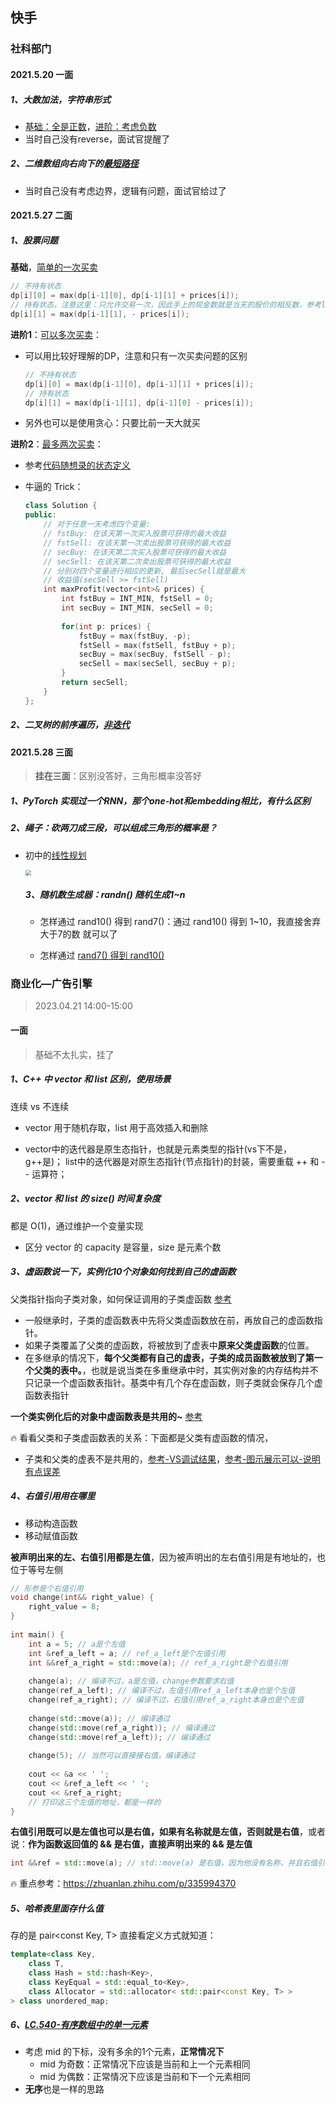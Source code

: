 ## 快手

### 社科部门

#### 2021.5.20 一面

##### 1、大数加法，字符串形式

- [基础：全是正数](https://www.nowcoder.com/questionTerminal/11ae12e8c6fe48f883cad618c2e81475)，[进阶：考虑负数](https://www.nowcoder.com/questionTerminal/1ac1af77536b4917aedaac4746eeb808)
- 当时自己没有reverse，面试官提醒了

##### 2、二维数组向右向下的[最短路径](https://leetcode-cn.com/problems/minimum-path-sum/submissions/)

- 当时自己没有考虑边界，逻辑有问题，面试官给过了



#### 2021.5.27 二面

##### 1、股票问题

**基础**，[简单的一次买卖](https://leetcode-cn.com/problems/gu-piao-de-zui-da-li-run-lcof/)

```cpp
// 不持有状态
dp[i][0] = max(dp[i-1][0], dp[i-1][1] + prices[i]);
// 持有状态，注意这里：只允许交易一次，因此手上的现金数就是当天的股价的相反数，参考liweiwei
dp[i][1] = max(dp[i-1][1], - prices[i]);
```

**进阶1**：[可以多次买卖](https://leetcode-cn.com/problems/best-time-to-buy-and-sell-stock-ii/submissions/)：

- 可以用比较好理解的DP，注意和只有一次买卖问题的区别

  ```cpp
  // 不持有状态
  dp[i][0] = max(dp[i-1][0], dp[i-1][1] + prices[i]);
  // 持有状态
  dp[i][1] = max(dp[i-1][1], dp[i-1][0] - prices[i]);
  ```

- 另外也可以是使用贪心：只要比前一天大就买

**进阶2**：[最多两次买卖](https://leetcode-cn.com/problems/best-time-to-buy-and-sell-stock-iii/)：

- 参考[代码随想录的状态定义](https://leetcode.cn/problems/best-time-to-buy-and-sell-stock-iii/solution/123-mai-mai-gu-piao-de-zui-jia-shi-ji-ii-zfh9/)

- 牛逼的 Trick：

  ```cpp
  class Solution {
  public:
      // 对于任意一天考虑四个变量:
      // fstBuy: 在该天第一次买入股票可获得的最大收益 
      // fstSell: 在该天第一次卖出股票可获得的最大收益
      // secBuy: 在该天第二次买入股票可获得的最大收益
      // secSell: 在该天第二次卖出股票可获得的最大收益
      // 分别对四个变量进行相应的更新, 最后secSell就是最大
      // 收益值(secSell >= fstSell)
      int maxProfit(vector<int>& prices) {
          int fstBuy = INT_MIN, fstSell = 0;
          int secBuy = INT_MIN, secSell = 0;
          
          for(int p: prices) {
              fstBuy = max(fstBuy, -p);
              fstSell = max(fstSell, fstBuy + p);
              secBuy = max(secBuy, fstSell - p);
              secSell = max(secSell, secBuy + p);
          }
          return secSell;
      }
  };
  ```


##### 2、二叉树的前序遍历，[非迭代](https://leetcode-cn.com/problems/binary-tree-preorder-traversal/)



#### 2021.5.28 三面

> **挂在三面**：区别没答好，三角形概率没答好

##### 1、PyTorch 实现过一个RNN，那个one-hot和embedding相比，有什么区别

##### 2、绳子：砍两刀成三段，可以组成三角形的概率是？

- 初中的[线性规划](https://blog.csdn.net/hefenglian/article/details/82463746)

  <img src="https://img-blog.csdn.net/20180906163902428" style="zoom:60%" />

  ##### 3、随机数生成器：randn() 随机生成1~n

  - 怎样通过 rand10() 得到 rand7()：通过 rand10() 得到 1~10，我直接舍弃大于7的数 就可以了

  - 怎样通过 [rand7() 得到 rand10()](https://blog.csdn.net/yunzhongguwu005/article/details/9191609)



### 商业化—广告引擎

> 2023.04.21 14:00-15:00

#### 一面

> 基础不太扎实，挂了

##### 1、C++ 中 vector 和 list 区别，使用场景

连续 vs 不连续

- vector 用于随机存取，list 用于高效插入和删除

- vector中的迭代器是原生态指针，也就是元素类型的指针(vs下不是，g++是)； list中的迭代器是对原生态指针(节点指针)的封装，需要重载 ++ 和 -- 运算符；



##### 2、vector 和 list 的 size() 时间复杂度

都是 O(1)，通过维护一个变量实现

- 区分 vector 的 capacity 是容量，size 是元素个数



##### 3、虚函数说一下，实例化10个对象如何找到自己的虚函数

父类指针指向子类对象，如何保证调用的子类虚函数 [参考](https://jacktang816.github.io/post/virtualfunction/)

- 一般继承时，子类的虚函数表中先将父类虚函数放在前，再放自己的虚函数指针。
- 如果子类覆盖了父类的虚函数，将被放到了虚表中**原来父类虚函数**的位置。
- 在多继承的情况下，**每个父类都有自己的虚表，子类的成员函数被放到了第一个父类的表中。**，也就是说当类在多重继承中时，其实例对象的内存结构并不只记录一个虚函数表指针。基类中有几个存在虚函数，则子类就会保存几个虚函数表指针

**一个类实例化后的对象中虚函数表是共用的~** [参考](https://blog.csdn.net/kezhi9195/article/details/92562186)

:fire: 看看父类和子类虚函数表的关系：下面都是父类有虚函数的情况，

- 子类和父类的虚表不是共用的，[参考-VS调试结果](https://blog.csdn.net/qq_18127085/article/details/120022536)，[参考-图示展示可以-说明有点误差](https://www.cnblogs.com/xyf327/p/15133390.html)



##### 4、右值引用用在哪里

- 移动构造函数
- 移动赋值函数

**被声明出来的左、右值引用都是左值**，因为被声明出的左右值引用是有地址的，也位于等号左侧

```cpp
// 形参是个右值引用
void change(int&& right_value) {
    right_value = 8;
}
 
int main() {
    int a = 5; // a是个左值
    int &ref_a_left = a; // ref_a_left是个左值引用
    int &&ref_a_right = std::move(a); // ref_a_right是个右值引用
 
    change(a); // 编译不过，a是左值，change参数要求右值
    change(ref_a_left); // 编译不过，左值引用ref_a_left本身也是个左值
    change(ref_a_right); // 编译不过，右值引用ref_a_right本身也是个左值
     
    change(std::move(a)); // 编译通过
    change(std::move(ref_a_right)); // 编译通过
    change(std::move(ref_a_left)); // 编译通过
 
    change(5); // 当然可以直接接右值，编译通过
     
    cout << &a << ' ';
    cout << &ref_a_left << ' ';
    cout << &ref_a_right;
    // 打印这三个左值的地址，都是一样的
}
```

**右值引用既可以是左值也可以是右值，如果有名称就是左值，否则就是右值**，或者说：**作为函数返回值的 && 是右值，直接声明出来的 && 是左值**

```cpp
int &&ref = std::move(a); // std::move(a) 是右值，因为他没有名称，并且右值引用只能指向右值
```

:fire: 重点参考：https://zhuanlan.zhihu.com/p/335994370



##### 5、哈希表里面存什么值

存的是 pair<const Key,  T> 直接看定义方式就知道：

```cpp
template<class Key,
    class T,
    class Hash = std::hash<Key>,
    class KeyEqual = std::equal_to<Key>,
    class Allocator = std::allocator< std::pair<const Key, T> >
> class unordered_map;
```



##### 6、[LC.540-有序数组中的单一元素](https://leetcode.cn/problems/single-element-in-a-sorted-array/)

- 考虑 mid 的下标，没有多余的1个元素，**正常情况下**
  - mid 为奇数：正常情况下应该是当前和上一个元素相同
  - mid 为偶数：正常情况下应该是当前和下一个元素相同
- **无序**也是一样的思路

